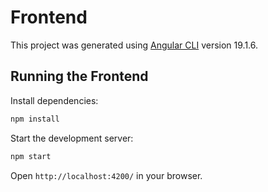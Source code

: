 # Frontend 

This project was generated using [Angular CLI](https://github.com/angular/angular-cli) version 19.1.6.

## Running the Frontend

Install dependencies:
```sh
npm install
```  

Start the development server:  
```sh
npm start
```

Open `http://localhost:4200/` in your browser.
